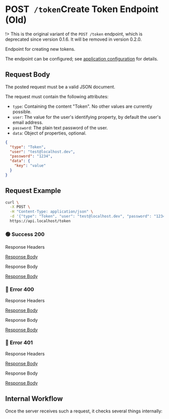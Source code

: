 # <span class="title-url"><span class="method-post">POST</span>` /token`</span><span class="title-human">Create Token Endpoint (Old)</span>

<!-- panels:start -->
<!-- div:left-panel -->

!> This is the original variant of the `POST /token` endpoint, which is deprecated since version 0.1.6. It will be
removed in version 0.2.0.

Endpoint for creating new tokens.

The endpoint can be configured; see
[application configuration](/getting-started/configuration?id=application-configuration) for details.

## Request Body

The posted request must be a valid JSON document.

The request must contain the following attributes:

- `type`: Containing the content "Token". No other values are currently possible.
- `user`: The value for the user's identifying property, by default the user's email address.
- `password`: The plain text password of the user.
- `data`: Object of properties, optional.

```json
{
  "type": "Token",
  "user": "test@localhost.dev",
  "password": "1234",
  "data": {
    "key": "value"
  }
}
```

## Request Example

```bash
curl \
  -X POST \
  -H "Content-Type: application/json" \
  -d '{"type": "Token", "user": "test@localhost.dev", "password": "1234"}' \
  https://api.localhost/token
```

<!-- tabs:start -->

### **🟢 Success 200**

<div class="code-title auto-refresh">Response Headers</div>

[Response Body](./post-token-old/200-response-header.txt ':include :type=code')

<div class="code-title auto-refresh">Response Body</div>

[Response Body](./post-token-old/200-response-body.json ':include :type=code')

### **🔴 Error 400**

<div class="code-title auto-refresh">Response Headers</div>

[Response Body](./post-token-old/400-response-header.txt ':include :type=code')

<div class="code-title auto-refresh">Response Body</div>

[Response Body](./post-token-old/400-response-body.json ':include :type=code problem+json')

### **🔴 Error 401**

<div class="code-title auto-refresh">Response Headers</div>

[Response Body](./post-token-old/401-response-header.txt ':include :type=code')

<div class="code-title auto-refresh">Response Body</div>

[Response Body](./post-token-old/401-response-body.json ':include :type=code problem+json')

<!-- tabs:end -->

<!-- div:right-panel -->

## Internal Workflow

Once the server receives such a request, it checks several things internally:

<div id="graph-container-1" class="graph-container" style="height:1200px"></div>

<!-- panels:end -->

<script>
G6.registerEdge('polyline-edge', {
  draw(cfg, group) {
    const { startPoint, endPoint } = cfg;
    const hgap = Math.abs(endPoint.x - startPoint.x);

    const path = [
      ['M', startPoint.x, startPoint.y],
      [
        'C',
        startPoint.x + hgap / 4,
        startPoint.y,
        endPoint.x - hgap / 2,
        endPoint.y,
        endPoint.x,
        endPoint.y,
      ],
    ];
    const shape = group.addShape('path', {
      attrs: {
        stroke: '#AAB7C4',
        path,
      },
      name: 'path-shape',
    });
    const midPoint = {
      x: (startPoint.x + endPoint.x) / 2,
      y: (startPoint.y + endPoint.y) / 2,
    };
    const label = group.addShape('text', {
      attrs: {
        text: cfg.label + '###########',
        x: midPoint.x,
        y: midPoint.y,
        textAlign: 'center',
        textBaseline: 'middle',
        fill: '#000',
        fontSize: 14,
      },
      name: 'label-shape',
    });
    return shape;
  },
});
renderWorkflow(document.getElementById('graph-container-1'), {
  nodes: [
    { id: 'init', ...workflowStart, label: 'server receives POST-request' },
    { id: 'checkType', ...workflowDecision, label: 'is type given?' },
    { id: 'checkTypeContent', ...workflowDecision, label: 'is type equal\nto "Token"?' },
    { id: 'checkUserProperty', ...workflowDecision, label: 'is user given?' },
    { id: 'checkPasswordProperty', ...workflowDecision, label: "is password given?" },
    { id: 'checkCredentials', ...workflowDecision, label: 'are credentials ok?' },
    { id: 'createToken', ...workflowStep, label: "create token" },
    { id: 'error400', ...workflowEndError, label: "return 400" },
    { id: 'error401', ...workflowEndError, label: 'return 401' },
    { id: 'success200', ...workflowEndSuccess , label: "return 200"},
  ],
  edges: [
    { source: 'init', target: 'checkType', label: '' },
    { source: 'checkType', target: 'checkTypeContent', label: 'yes' },
    { source: 'checkType', target: 'error400', label: 'no' },
    { source: 'checkTypeContent', target: 'checkUserProperty', label: 'yes' },
    { source: 'checkTypeContent', target: 'error400', label: 'no' },
    { source: 'checkUserProperty', target: 'checkPasswordProperty', label: 'yes' },
    { source: 'checkUserProperty', target: 'error400', label: 'no' },
    { source: 'checkPasswordProperty', target: 'checkCredentials', label: 'yes' },
    { source: 'checkPasswordProperty', target: 'error400', label: 'no' },
    { source: 'checkCredentials', target: 'createToken', label: 'yes' },
    { source: 'checkCredentials', target: 'error401', label: 'no' },
    { source: 'createToken', target: 'success200', label: '' },
  ],
}, 'TB');
</script>

